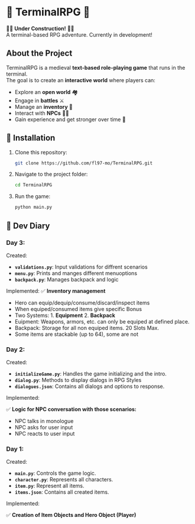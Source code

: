 # 🏹 TerminalRPG 🏰
👷‍♀️ **Under Construction!** 👷‍♂️  
A terminal-based RPG adventure. Currently in development! 

## About the Project
TerminalRPG is a medieval **text-based role-playing game** that runs in the terminal.  
The goal is to create an **interactive world** where players can:
- Explore an **open world** 🏘️
- Engage in **battles** ⚔️
- Manage an **inventory** 👜
- Interact with **NPCs** 👩‍🌾
- Gain experience and get stronger over time 💪

## 🧙 Installation
1. Clone this repository:
   ```bash
   git clone https://github.com/fl97-mo/TerminalRPG.git
2. Navigate to the project folder:
   ```bash
   cd TerminalRPG
3. Run the game:
   ```bash
   python main.py


## 🧾 Dev Diary
### Day 3:
Created: 
- **`validations.py`**:       Input validations for diffrent scenarios
- **`menu.py`**:              Prints and manges different menuoptions
- **`backpack.py`**:          Manages backpack and logic

Implemented:
✅ **Inventory management**
- Hero can equip/dequip/consume/discard/inspect items
- When equiped/consumed items give specific Bonus
- Two Systems: 1. **Equipment** 2. **Backpack**
- Euipment: Weapons, armors, etc. can only be equiped at defined place.
- Backpack: Storage for all non equiped items. 20 Slots Max.
- Some items are stackable (up to 64), some are not 

### Day 2:
Created: 
- **`initializeGame.py`**:    Handles the game initializing and the intro.
- **`dialog.py`**:            Methods to display dialogs in RPG Styles
- **`dialogues.json`**:       Contains all dialogs and options to response.

Implemented:

✅ **Logic for NPC conversation with those scenarios:**
- NPC talks in monologue
- NPC asks for user input
- NPC reacts to user input

### Day 1:
Created: 
- **`main.py`**:              Controls the game logic.
- **`character.py`**:         Represents all characters.
- **`item.py`**:              Represent all items.
- **`items.json`**:           Contains all created items.

Implemented:

✅ **Creation of Item Objects and Hero Object (Player)**

